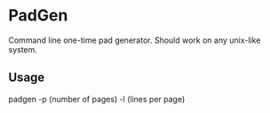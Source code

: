 PadGen
======
Command line one-time pad generator. Should work on any unix-like system. 

Usage
-----

padgen -p (number of pages) -l (lines per page)


